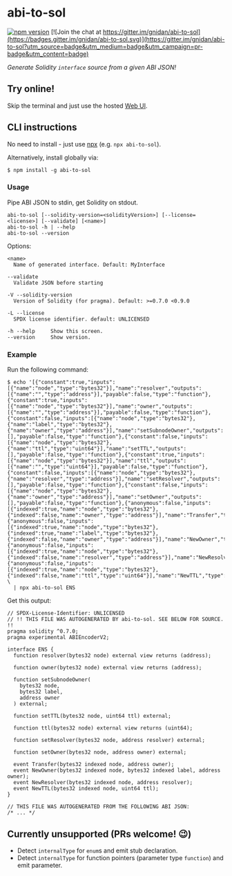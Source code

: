 # abi-to-sol

[![npm version](https://badge.fury.io/js/abi-to-sol.svg)](https://www.npmjs.com/package/abi-to-sol)
[![Join the chat at https://gitter.im/gnidan/abi-to-sol](https://badges.gitter.im/gnidan/abi-to-sol.svg)](https://gitter.im/gnidan/abi-to-sol?utm_source=badge&utm_medium=badge&utm_campaign=pr-badge&utm_content=badge)

_Generate Solidity `interface` source from a given ABI JSON!_

## Try online!

Skip the terminal and just use the hosted
[Web UI](https://gnidan.github.io/abi-to-sol).

## CLI instructions

No need to install - just use [npx](https://www.npmjs.com/package/npx) (e.g.
`npx abi-to-sol`).

Alternatively, install globally via:

```console
$ npm install -g abi-to-sol
```

### Usage

Pipe ABI JSON to stdin, get Solidity on stdout.

```console
abi-to-sol [--solidity-version=<solidityVersion>] [--license=<license>] [--validate] [<name>]
abi-to-sol -h | --help
abi-to-sol --version
```

Options:

```console
<name>
  Name of generated interface. Default: MyInterface

--validate
  Validate JSON before starting

-V --solidity-version
  Version of Solidity (for pragma). Default: >=0.7.0 <0.9.0

-L --license
  SPDX license identifier. default: UNLICENSED

-h --help     Show this screen.
--version     Show version.
```

### Example

Run the following command:

```console
$ echo '[{"constant":true,"inputs":[{"name":"node","type":"bytes32"}],"name":"resolver","outputs":[{"name":"","type":"address"}],"payable":false,"type":"function"},{"constant":true,"inputs":[{"name":"node","type":"bytes32"}],"name":"owner","outputs":[{"name":"","type":"address"}],"payable":false,"type":"function"},{"constant":false,"inputs":[{"name":"node","type":"bytes32"},{"name":"label","type":"bytes32"},{"name":"owner","type":"address"}],"name":"setSubnodeOwner","outputs":[],"payable":false,"type":"function"},{"constant":false,"inputs":[{"name":"node","type":"bytes32"},{"name":"ttl","type":"uint64"}],"name":"setTTL","outputs":[],"payable":false,"type":"function"},{"constant":true,"inputs":[{"name":"node","type":"bytes32"}],"name":"ttl","outputs":[{"name":"","type":"uint64"}],"payable":false,"type":"function"},{"constant":false,"inputs":[{"name":"node","type":"bytes32"},{"name":"resolver","type":"address"}],"name":"setResolver","outputs":[],"payable":false,"type":"function"},{"constant":false,"inputs":[{"name":"node","type":"bytes32"},{"name":"owner","type":"address"}],"name":"setOwner","outputs":[],"payable":false,"type":"function"},{"anonymous":false,"inputs":[{"indexed":true,"name":"node","type":"bytes32"},{"indexed":false,"name":"owner","type":"address"}],"name":"Transfer","type":"event"},{"anonymous":false,"inputs":[{"indexed":true,"name":"node","type":"bytes32"},{"indexed":true,"name":"label","type":"bytes32"},{"indexed":false,"name":"owner","type":"address"}],"name":"NewOwner","type":"event"},{"anonymous":false,"inputs":[{"indexed":true,"name":"node","type":"bytes32"},{"indexed":false,"name":"resolver","type":"address"}],"name":"NewResolver","type":"event"},{"anonymous":false,"inputs":[{"indexed":true,"name":"node","type":"bytes32"},{"indexed":false,"name":"ttl","type":"uint64"}],"name":"NewTTL","type":"event"}]' \
  | npx abi-to-sol ENS
```

Get this output:

```solidity
// SPDX-License-Identifier: UNLICENSED
// !! THIS FILE WAS AUTOGENERATED BY abi-to-sol. SEE BELOW FOR SOURCE. !!
pragma solidity ^0.7.0;
pragma experimental ABIEncoderV2;

interface ENS {
  function resolver(bytes32 node) external view returns (address);

  function owner(bytes32 node) external view returns (address);

  function setSubnodeOwner(
    bytes32 node,
    bytes32 label,
    address owner
  ) external;

  function setTTL(bytes32 node, uint64 ttl) external;

  function ttl(bytes32 node) external view returns (uint64);

  function setResolver(bytes32 node, address resolver) external;

  function setOwner(bytes32 node, address owner) external;

  event Transfer(bytes32 indexed node, address owner);
  event NewOwner(bytes32 indexed node, bytes32 indexed label, address owner);
  event NewResolver(bytes32 indexed node, address resolver);
  event NewTTL(bytes32 indexed node, uint64 ttl);
}

// THIS FILE WAS AUTOGENERATED FROM THE FOLLOWING ABI JSON:
/* ... */

```

## Currently unsupported (PRs welcome! :wink:)

- Detect `internalType` for `enum`s and emit stub declaration.
- Detect `internalType` for function pointers (parameter type `function`) and
  emit parameter.
